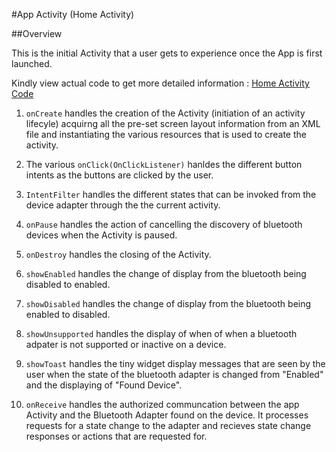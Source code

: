 #App Activity (Home Activity)

##Overview

This is the initial Activity that a user gets to experience once the App is first launched.

Kindly view actual code to get more detailed information : 
[Home Activity Code](https://github.com/hoffmannmatheus/pireworks/blob/master/src/app/pireworks/app/src/main/java/com/pireworks/app/pireworks/HomeActivity.java)

1. `onCreate` handles the creation of the Activity (initiation of an activity lifecyle) acquirng  all the pre-set screen layout information from an XML file and instantiating the various resources that is used to create the activity.

2. The various `onClick(OnClickListener)` hanldes the different button intents as the buttons are clicked by the user.

3. `IntentFilter` handles the different states that can be invoked from the device adapter through the the current activity.

4. `onPause` handles the action of cancelling the discovery of bluetooth devices when the Activity is paused.

5. `onDestroy` handles the closing of the Activity.

6. `showEnabled`  handles the change of display from the bluetooth being disabled to enabled.

7. `showDisabled`  handles the change of display from the bluetooth being enabled to disabled.

8. `showUnsupported` handles the display of when of when a bluetooth adpater is not supported or inactive on a device.

9. `showToast` handles the tiny widget display messages that are seen by the user when the state of the bluetooth adapter is changed from "Enabled" and the displaying of "Found Device".

10. `onReceive` handles the authorized communcation between the app Activity and the Bluetooth Adapter found on the device. It processes requests for a state change to the adapter and recieves state change responses or actions that are requested for.
